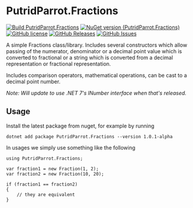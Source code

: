 # PutridParrot.Fractions

[![Build PutridParrot.Fractions](https://github.com/putridparrot/PutridParrot.Fractions/actions/workflows/build.yml/badge.svg)](https://github.com/putridparrot/PutridParrot.Fractions/actions/workflows/build.yml)
[![NuGet version (PutridParrot.Fractions)](https://img.shields.io/nuget/v/PutridParrot.Fractions.svg?style=flat-square)](https://www.nuget.org/packages/PutridParrot.Fractions/)
[![GitHub license](https://img.shields.io/badge/license-MIT-blue.svg)](https://github.com/putridparrot/PutridParrot.Fractions/blob/master/LICENSE.md)
[![GitHub Releases](https://img.shields.io/github/release/putridparrot/PutridParrot.Fractions.svg)](https://github.com/putridparrot/PutridParrot.Fractions/releases)
[![GitHub Issues](https://img.shields.io/github/issues/putridparrot/PutridParrot.Fractions.svg)](https://github.com/putridparrot/PutridParrot.Fractions/issues)


A simple Fractions class/library. Includes several constructors which allow passing of the numerator, denominator or a decimal point value which is converted to fractional or a string which is converted from a decimal representation or fractional representation.

Includes comparison operators, mathematical operations, can be cast to a decimal point number.

_Note: Will update to use .NET 7's INumber interface when that's released._

## Usage

Install the latest package from nuget, for example by running 

```
dotnet add package PutridParrot.Fractions --version 1.0.1-alpha
```

In usages we simply use something like the following

```
using PutridParrot.Fractions;

var fraction1 = new Fraction(1, 2);
var fraction2 = new Fraction(10, 20);

if (fraction1 == fraction2)
{
    // they are equivalent
}
```

